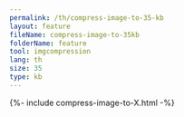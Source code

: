 ```yaml
---
permalink: /th/compress-image-to-35-kb
layout: feature
fileName: compress-image-to-35kb
folderName: feature
tool: imgcompression
lang: th
size: 35
type: kb
---
```


{%- include compress-image-to-X.html -%}
